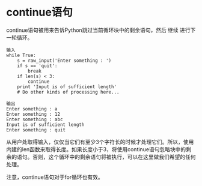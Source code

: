 # continue语句
continue语句被用来告诉Python跳过当前循环块中的剩余语句，然后 继续 进行下一轮循环。

	输入
	while True:
		s = raw_input('Enter something : ')
		if s == 'quit':
			break
		if len(s) < 3:
			continue
		print 'Input is of sufficient length'
		# Do other kinds of processing here...
	
	输出
	Enter something : a
	Enter something : 12
	Enter something : abc
	Input is of sufficient length
	Enter something : quit
从用户处取得输入，仅仅当它们有至少3个字符长的时候才处理它们。所以，使用内建的len函数来取得长度。如果长度小于3，将使用continue语句忽略块中的剩余的语句。否则，这个循环中的剩余语句将被执行，可以在这里做我们希望的任何处理。

注意，continue语句对于for循环也有效。